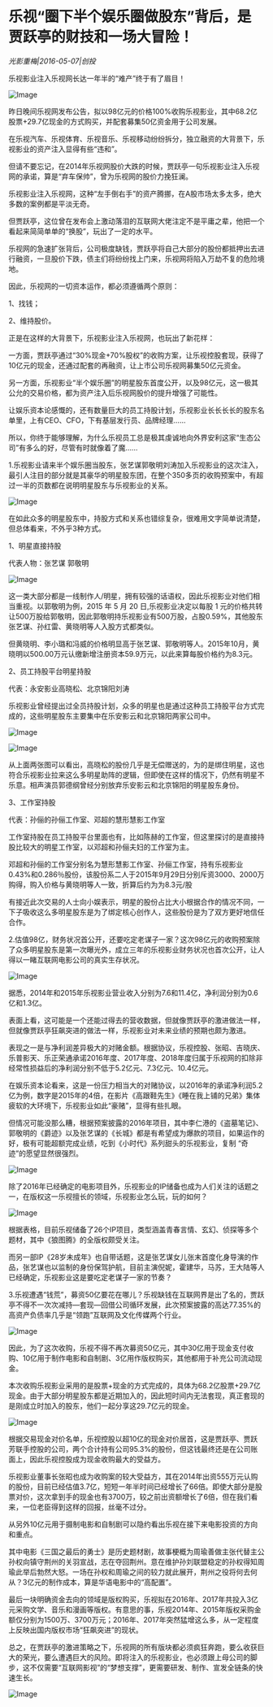 # 乐视“圈下半个娱乐圈做股东”背后，是贾跃亭的财技和一场大冒险！

*光影重梅|2016-05-07|创投*

乐视影业注入乐视网长达一年半的“难产”终于有了眉目！

![Image](http://static.ylzbl.com/uploads/ueditor/php/upload/image/20170814/1502716457921410.jpg)

昨日晚间乐视网发布公告，拟以98亿元的价格100%收购乐视影业，其中68.2亿股票+29.7亿现金的方式购买，并配套募集50亿资金用于公司发展。

在乐视汽车、乐视体育、乐视音乐、乐视移动纷纷拆分，独立融资的大背景下，乐视影业的资产注入显得有些“违和”。

但请不要忘记，在2014年乐视网股价大跌的时候，贾跃亭一句乐视影业注入乐视网的承诺，算是“弃车保帅”，曾为乐视网的股价力挽狂澜。

乐视影业注入乐视网，这种“左手倒右手”的资产腾挪，在A股市场太多太多，绝大多数的案例都是平淡无奇。

但贾跃亭，这位曾在发布会上激动落泪的互联网大佬注定不是平庸之辈，他把一个看起来简简单单的“换股”，玩出了一定的水平。

乐视网的急速扩张背后，公司极度缺钱，贾跃亭将自己大部分的股份都抵押出去进行融资，一旦股价下跌，债主们将纷纷找上门来，乐视网将陷入万劫不复的危险境地。

因此，乐视网的一切资本运作，都必须遵循两个原则：

1、找钱；

2、维持股价。

正是在这样的大背景下，乐视影业注入乐视网，也玩出了新花样：

一方面，贾跃亭通过“30%现金+70%股权”的收购方案，让乐视控股套现，获得了10亿元的现金，还通过配套的再融资，让上市公司乐视网募集50亿元资金。

另一方面，乐视影业“半个娱乐圈”的明星股东首度公开，以及98亿元，这一极其公允的交易价格，都为资产注入后乐视网股价的提升增强了可能性。

让娱乐资本论感慨的，还有数量巨大的员工持股计划，乐视影业长长长长的股东名单里，上有CEO、CFO，下有基层发行员、品牌经理……

所以，你终于能够理解，为什么乐视员工总是极其虔诚地向外界安利这家“生态公司”有多么的好，尽管有时就像着了魔……

1.乐视影业请来半个娱乐圈当股东，张艺谋郭敬明刘涛加入乐视影业的这次注入，最引人注目的部分就是其豪华的明星股东团，在整个350多页的收购预案中，有超过一半的页数都在说明明星股东与乐视影业的关系。

![Image](http://p2.pstatp.com/large/322b0000184715f51a3c)

在如此众多的明星股东中，持股方式和关系也错综复杂，很难用文字简单说清楚，但总体看来，不外乎3种方式。

1、明星直接持股

代表人物：张艺谋 郭敬明

![Image](http://p3.pstatp.com/large/321100049c8ddf2ccb1b)

这一类大部分都是一线制作人/明星，拥有较强的话语权，因此乐视影业对他们相当重视。以郭敬明为例，2015 年 5 月 20 日,乐视影业决定以每股 1 元的价格共转让500万股给郭敬明，因此郭敬明持乐视影业有500万股，占股0.59%，其他股东张艺谋、孙红雷、黄晓明等人入股方式都类似。

但黄晓明、李小璐和冯威的价格明显高于张艺谋、郭敬明等人。2015年10月，黄晓明以500.00万元认缴新增注册资本59.9万元，以此来算每股价格约为8.3元。

2、员工持股平台明星持股

代表：永安影业高晓松、北京锦阳刘涛

乐视影业曾经提出过全员持股计划，众多的明星也是通过这种员工持股平台方式完成的，这些明星股东主要集中在乐安影云和北京锦阳两家公司中。

![Image](http://p3.pstatp.com/large/31fc0001b6756cc21308)

![Image](http://p3.pstatp.com/large/321100049c8e1dafc760)

从上面两张图可以看出，高晓松的股份几乎是无偿赠送的，为的是绑住明星，这也符合乐视影业拉来这么多明星助阵的逻辑，但即使在这样的情况下，仍然有明星不乐意。相声演员郭德纲曾经分别放弃乐安影云和北京锦阳的明星股东身份。

3、工作室持股

代表：孙俪的孙俪工作室、邓超的慧形慧影工作室

工作室持股在员工持股平台里面也有，比如陈赫的工作室，但这里探讨的是直接持股比较大的明星工作室，以邓超和孙俪夫妇的工作室为主。

邓超和孙俪的工作室分别名为慧形慧影工作室、孙俪工作室，持有乐视影业0.43%和0.286％股份，该股份系二人于2015年9月29日分别斥资3000、2000万购得，购入价格与黄晓明等人一致，折算后约为为8.3元/股

有接近此次交易的人士向小娱表示，明星的股份占比大小根据合作的情况不同，一下子吸收这么多明星股东是为了绑定核心创作人，这些股份是为了双方更好地信任合作。

2.估值98亿，财务状况首公开，还要吃定老谋子一家？这次98亿元的收购预案除了众多明星股东是第一次曝光外，成立三年的乐视影业财务状况也首次公开，让人得以一睹互联网电影公司的真实生存状况。

![Image](http://p2.pstatp.com/large/322b0000184715f51a3c)

据悉，2014年和2015年乐视影业营业收入分别为7.6和11.4亿，净利润分别为0.6亿和1.3亿。

表面上看，这可能是一个还能过得去的营收数据，但就像贾跃亭的激进做法一样，但就像贾跃亭狂飙突进的做法一样，乐视影业对未来业绩的预期也颇为激进。

表现之一是与净利润差异极大的对赌金额。根据协议，乐视控股、张昭、吉晓庆、乐普影天、乐正荣通承诺2016年度、2017年度、2018年度归属于乐视网的扣除非经常性损益后的净利润分别不低于5.2亿元、7.3亿元、10.4亿元。

在娱乐资本论看来，这是一份压力相当大的对赌协议，以2016年的承诺净利润5.2亿为例，数字是2015年的4倍，在影片《高跟鞋先生》《睡在我上铺的兄弟》集体疲软的大环境下，乐视影业如此“豪赌”，显得有些扎眼。

但情况可能没那么糟，根据预案披露的2016年项目，其中李仁港的《盗墓笔记》、郭敬明的《爵迹》以及张艺谋的《长城》都是有希望成为爆款的项目，如果运作的好，极有可能超额完成业绩，吃到《小时代》系列甜头的乐视影业，复制 “奇迹”的愿望显然很强烈。

![Image](http://p1.pstatp.com/large/320a0001aa898571f8ef)

除了2016年已经确定的电影项目外，乐视影业的IP储备也成为人们关注的话题之一，在版权这一乐视擅长的领域，乐视影业怎么玩，玩的如何？

![Image](http://p3.pstatp.com/large/320a0001aa8bb3f84ff2)

根据表格，目前乐视储备了26个IP项目，类型涵盖青春言情、玄幻、侦探等多个题材，其中《狼图腾》的全版权颇受关注。

而另一部IP《28岁未成年》也自带话题，这是张艺谋女儿张末首度化身导演的作品，张艺谋也以监制的身份保驾护航，目前主演倪妮，霍建华，马苏，王大陆等人已经确定，乐视影业这是要吃定老谋子一家的节奏？

3.乐视遭遇“钱荒”，募资50亿要花在哪儿？乐视缺钱在互联网界是出了名的，贾跃亭不得不一次次减持—套现—回借公司循环发展，此次预案披露的高达77.35%的高资产负债率几乎是“领跑”互联网及文化传媒两个行业。

![Image](http://p2.pstatp.com/large/322b0000184715f51a3c)

因此，为了这次收购，乐视不得不再次募资50亿元，其中30亿用于现金支付收购、10亿用于制作电影和自制剧、3亿用作版权购买，其他都用于补充公司流动现金。

本次收购乐视影业采用的是股票+现金的方式完成的，具体为68.2亿股票+29.7亿现金。由于大部分明星股东都是近期加入的，因此短时间内无法套现，真正套现的是刚成立时加入的股东，他们一起分享这29.7亿元的现金。

![Image](http://p2.pstatp.com/large/31fc0001b67952b8371e)

根据交易现金对价名单，乐视控股以超10亿的现金对价居首，这是贾跃亭、贾跃芳联手控股的公司，两个合计持有公司95.3%的股份，但这钱最终还是在公司账面上，因此乐视控股成为现金收购最大的受益方。

乐视影业董事长张昭也成为收购案的较大受益方，其在2014年出资555万元认购的股份，目前已经估值3.7亿，短短一年半时间已经增长了66倍。即使大部分是股票对价，这次拿到手的现金也有3700万，较之前出资额增长了6倍，但在我们看来，一位老臣得到这样的回报，丝毫不过分。

从另外10亿元用于摄制电影和自制剧可以隐约看出乐视在接下来电影投资的方向和重点。

其中电影《三国之最后的勇士》是历史题材剧，故事梗概为周瑜善做主张代替主公孙权向镇守荆州的关羽宣战，志在夺回荆州。意在维护孙刘联盟稳定的孙权得知周瑜此举后勃然大怒。一场在孙权和周瑜之间的较力就此展开，荆州之役将何去何从？3亿元的制作成本，算是华语电影中的“高配置”。

最后一块明确资金去向的领域是版权购买，乐视拟在2016年、2017年共投入3亿元采购文学、音乐和漫画等版权。有意思的事，乐视2014年、2015年版权采购金额仅分别为1500万、3700万元；2016年、2017年突然猛增这么多，从一定程度上反映出国内版权市场“狂飙突进”的现状。

总之，在贾跃亭的激进策略之下，乐视网的所有版块都必须疯狂奔跑，要么收获巨大的荣光，要么遭遇巨大的风险。即将注入的乐视影业，也必须跟上母公司的脚步，这不仅需要“互联网影视”的“梦想支撑”，更需要研发、制作、宣发全链条的快速生长。

![Image](http://p2.pstatp.com/large/31fc0001b677ca15ff5f)

